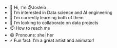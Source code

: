 - 👋 Hi, I’m @Josleio
- 👀 I’m interested in Data science and AI engineering
- 🌱 I’m currently learning both of them
- 💞️ I’m looking to collaborate on data projects
- 📫 How to reach me 
- 😄 Pronouns: she| her
- ⚡ Fun fact: I'm a great artist and animator!

<!---
Josleio/Josleio is a ✨ special ✨ repository because its `README.md` (this file) appears on your GitHub profile.
You can click the Preview link to take a look at your changes.
--->
